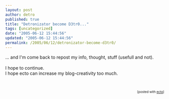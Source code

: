 ```yaml
---
layout: post
author: detro
published: true
title: "Detronizator become D3tr0..."
tags: [uncategorized]
date: "2005-06-12 15:44:56"
updated: "2005-06-12 15:44:56"
permalink: /2005/06/12/detronizator-become-d3tr0/
---
```


<div style="clear:both;"></div>... and I'm come back to repost my info, thought, stuff (usefull and not).<br /><br />I hope to continue.<br />I hope ecto can increase my blog-creativity too much.<br /><br /><br /><p style="font-size:10px;text-align:right;">[posted with <a href="http://ecto.kung-foo.tv">ecto</a>]</p><div style="clear:both; padding-bottom: 0.25em;"></div>
